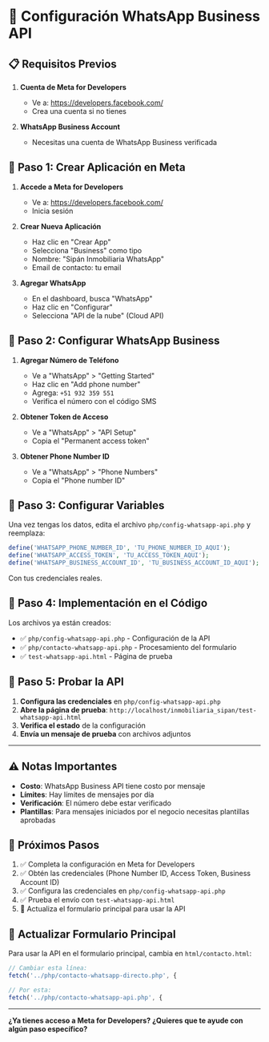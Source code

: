 # 🚀 Configuración WhatsApp Business API

## 📋 Requisitos Previos

1. **Cuenta de Meta for Developers**
   - Ve a: https://developers.facebook.com/
   - Crea una cuenta si no tienes

2. **WhatsApp Business Account**
   - Necesitas una cuenta de WhatsApp Business verificada

## 🔧 Paso 1: Crear Aplicación en Meta

1. **Accede a Meta for Developers**
   - Ve a: https://developers.facebook.com/
   - Inicia sesión

2. **Crear Nueva Aplicación**
   - Haz clic en "Crear App"
   - Selecciona "Business" como tipo
   - Nombre: "Sipán Inmobiliaria WhatsApp"
   - Email de contacto: tu email

3. **Agregar WhatsApp**
   - En el dashboard, busca "WhatsApp"
   - Haz clic en "Configurar"
   - Selecciona "API de la nube" (Cloud API)

## 📱 Paso 2: Configurar WhatsApp Business

1. **Agregar Número de Teléfono**
   - Ve a "WhatsApp" > "Getting Started"
   - Haz clic en "Add phone number"
   - Agrega: `+51 932 359 551`
   - Verifica el número con el código SMS

2. **Obtener Token de Acceso**
   - Ve a "WhatsApp" > "API Setup"
   - Copia el "Permanent access token"

3. **Obtener Phone Number ID**
   - Ve a "WhatsApp" > "Phone Numbers"
   - Copia el "Phone number ID"

## 🔑 Paso 3: Configurar Variables

Una vez tengas los datos, edita el archivo `php/config-whatsapp-api.php` y reemplaza:

```php
define('WHATSAPP_PHONE_NUMBER_ID', 'TU_PHONE_NUMBER_ID_AQUI');
define('WHATSAPP_ACCESS_TOKEN', 'TU_ACCESS_TOKEN_AQUI');
define('WHATSAPP_BUSINESS_ACCOUNT_ID', 'TU_BUSINESS_ACCOUNT_ID_AQUI');
```

Con tus credenciales reales.

## 📝 Paso 4: Implementación en el Código

Los archivos ya están creados:

- ✅ `php/config-whatsapp-api.php` - Configuración de la API
- ✅ `php/contacto-whatsapp-api.php` - Procesamiento del formulario
- ✅ `test-whatsapp-api.html` - Página de prueba

## 🧪 Paso 5: Probar la API

1. **Configura las credenciales** en `php/config-whatsapp-api.php`
2. **Abre la página de prueba**: `http://localhost/inmobiliaria_sipan/test-whatsapp-api.html`
3. **Verifica el estado** de la configuración
4. **Envía un mensaje de prueba** con archivos adjuntos

---

## ⚠️ Notas Importantes

- **Costo**: WhatsApp Business API tiene costo por mensaje
- **Límites**: Hay límites de mensajes por día
- **Verificación**: El número debe estar verificado
- **Plantillas**: Para mensajes iniciados por el negocio necesitas plantillas aprobadas

## 🎯 Próximos Pasos

1. ✅ Completa la configuración en Meta for Developers
2. ✅ Obtén las credenciales (Phone Number ID, Access Token, Business Account ID)
3. ✅ Configura las credenciales en `php/config-whatsapp-api.php`
4. ✅ Prueba el envío con `test-whatsapp-api.html`
5. 🔄 Actualiza el formulario principal para usar la API

## 🔄 Actualizar Formulario Principal

Para usar la API en el formulario principal, cambia en `html/contacto.html`:

```javascript
// Cambiar esta línea:
fetch('../php/contacto-whatsapp-directo.php', {

// Por esta:
fetch('../php/contacto-whatsapp-api.php', {
```

---

**¿Ya tienes acceso a Meta for Developers? ¿Quieres que te ayude con algún paso específico?** 